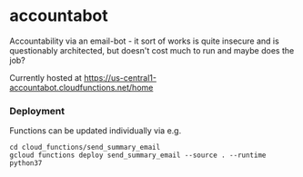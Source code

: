 # accountabot
Accountability via an email-bot - it sort of works is quite insecure and is questionably architected, but doesn't cost much to run and maybe does the job?  

Currently hosted at https://us-central1-accountabot.cloudfunctions.net/home

### Deployment
Functions can be updated individually via e.g. 

```
cd cloud_functions/send_summary_email
gcloud functions deploy send_summary_email --source . --runtime python37
```
